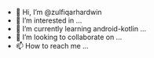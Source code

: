 - 👋 Hi, I’m @zulfiqarhardwin
- 👀 I’m interested in ...
- 🌱 I’m currently learning android-kotlin ...
- 💞️ I’m looking to collaborate on ...
- 📫 How to reach me ...

<!---
zulfiqarhardwin/zulfiqarhardwin is a ✨ special ✨ repository because its `README.md` (this file) appears on your GitHub profile.
You can click the Preview link to take a look at your changes.
--->
